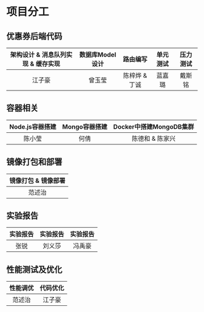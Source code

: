 # 项目分工

## 优惠券后端代码

| 架构设计 & 消息队列实现 & 缓存实现 | 数据库Model设计 | 路由编写 | 单元测试 | 压力测试 |
| :---------: | :-------------: | :------: | :--------: | :------: |
|  江子豪  |  曾玉莹   |  陈梓烨 & 丁诚  | 蓝嘉璐   |  戴斯铭  |

## 容器相关

| Node.js容器搭建 | Mongo容器搭建 | Docker中搭建MongoDB集群 |
| :-------------: | :-----------: | :---------------------: |
|     陈小莹      |     何倩      |         陈德和 & 陈家兴          |

## 镜像打包和部署

| 镜像打包 & 镜像部署 |
| :------: |
|  范述治 |

## 实验报告

| 实验报告 | 实验报告 | 实验报告 |
| :------: | :------: | :------: |
|   张锐   |  刘义莎  |  冯禹豪  |


## 性能测试及优化

| 性能调优 | 代码优化 |
|:-------:|:-------:|
| 范述治 | 江子豪 |